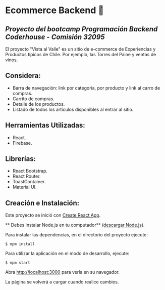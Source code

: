 
# Ecommerce Backend :shopping_cart:
## *Proyecto del bootcamp Programación Backend Coderhouse - Comisión 32095*

El proyecto "Vista al Valle" es un sitio de e-commerce de Experiencias y Productos tipicos de Chile. Por ejemplo, las Torres del Paine y ventas de vinos.

## Considera:
- Barra de navegación: link por categoría, por producto y link al carro de compras.
- Carrito de compras.
- Detalle de los productos.
- Listado de todos los artículos disponibles al entrar al sitio.

## Herramientas Utilizadas:
- React.
- Firebase.

## Librerías:
- React Bootstrap.
- React Router.
- ToastContainer.
- Material UI.

## Creación e Instalación:
Este proyecto se inició con [Create React App](https://github.com/facebook/create-react-app).

** Debes instalar  Node.js en tu computador** [(descargar Node.js)](https://nodejs.org/es/download/).

Para instalar las dependencias, en el directorio del proyecto ejecute: 
```
$ npm install
```

Para utilizar la aplicación en el modo de desarrollo, ejecute:
```
$ npm start
````
Abra [http://localhost:3000](http://localhost:3000) para verla en su navegador.

La página se volverá a cargar cuando realice cambios.


